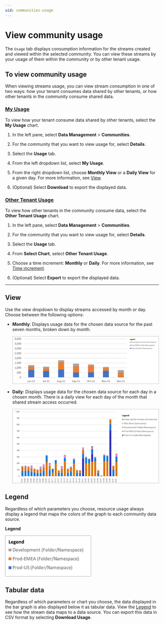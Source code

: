 ```yaml
---
uid: communities-usage
---
```


# View community usage

The `Usage` tab displays consumption information for the streams created and viewed within the selected community. You can view these streams by your usage of them within the community or by other tenant usage. 

## To view community usage

When viewing streams usage, you can view stream consumption in one of two ways: how your tenant consumes data shared by other tenants, or how other tenants in the community consume shared data.

### [My Usage](#tab/tabid-1)

To view how your tenant consume data shared by other tenants, select the **My Usage** chart.

1. In the left pane, select **Data Management** > **Communities**.

1. For the community that you want to view usage for, select **Details**.

1. Select the **Usage** tab.

1. From the left dropdown list, select **My Usage**.

1. From the right dropdown list, choose **Monthly View** or a **Daily View** for a given day. For more information, see [View](#view).

1. (Optional) Select **Download** to export the displayed data.

### [Other Tenant Usage](#tab/tabid-2)

To view how other tenants in the community consume data, select the **Other Tenant Usage** chart.

1. In the left pane, select **Data Management** > **Communities**.

1. For the community that you want to view usage for, select **Details**.

1. Select the **Usage** tab.

1. From **Select Chart**, select **Other Tenant Usage**.

1. Choose a time increment: **Monthly** or **Daily**. For more information, see [Time increment](#time-increment).

1. (Optional) Select **Export** to export the displayed data.

***

##  View

Use the view dropdown to display streams accessed by month or day. Choose between the following options:

- **Monthly**: Displays usage data for the chosen data source for the past seven months, broken down by month.

	![streams accessed monthly](images/streams-accessed-monthly.png)

- **Daily**: Displays usage data for the chosen data source for each day in a chosen month. There is a daily view for each day of the month that shared stream access occurred. 

	![streams accessed daily](images/streams-accessed-daily.png)

## Legend

Regardless of which parameters you choose, resource usage always display a legend that maps the colors of the graph to each community data source.

**Legend**

![legend](images/legend.png)

## Tabular data

Regardless of which parameters or chart you choose, the data displayed in the bar graph is also displayed below it as tabular data. View the [Legend](#legend) to see how the stream data maps to a data source. You can export this data in CSV format by selecting **Download Usage**.